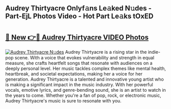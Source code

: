 ## Audrey Thirtyacre Onlyf𝚊ns Le𝚊ked N𝚞des - Part-EjL Photos Video - Hot Part Le𝚊ks tOxED

# <h2><a href="http://ac21161.deff.icu/?id=Audrey+Thirtyacre">🔗 New 👉🔴 Audrey Thirtyacre VIDEO Photos</a></h2>

[![Audrey Thirtyacre N𝚞des](https://i.imgur.com/rIISA9y.gif)](http://ac21161.deff.icu/?id=Audrey+Thirtyacre)
Audrey Thirtyacre is a rising star in the indie-pop scene. With a voice that evokes vulnerability and strength in equal measure, she crafts heartfelt songs that resonate with audiences on a deeply personal level. Her music tackles complex themes like mental health, heartbreak, and societal expectations, making her a voice for her generation. Audrey Thirtyacre is a talented and innovative young artist who is making a significant impact in the music industry. With her powerful vocals, emotive lyrics, and genre-bending sound, she is an artist to watch in the years to come. Whether you're a fan of pop, rock, or electronic music, Audrey Thirtyacre's music is sure to resonate with you.
